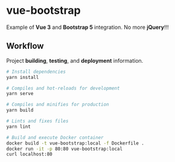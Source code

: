 # vue-bootstrap

Example of **Vue 3** and **Bootstrap 5** integration. No more **jQuery**!!!

## Workflow

Project **building**, **testing**, and **deployment** information.

```sh
# Install dependencies
yarn install

# Compiles and hot-reloads for development
yarn serve

# Compiles and minifies for production
yarn build

# Lints and fixes files
yarn lint

# Build and execute Docker container
docker build -t vue-bootstrap:local -f Dockerfile .
docker run -it -p 80:80 vue-bootstrap:local
curl localhost:80
```
